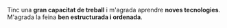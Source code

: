 Tinc una **gran capacitat de treball** i m'agrada aprendre **noves tecnologies**. M'agrada la feina **ben estructurada i ordenada**.
